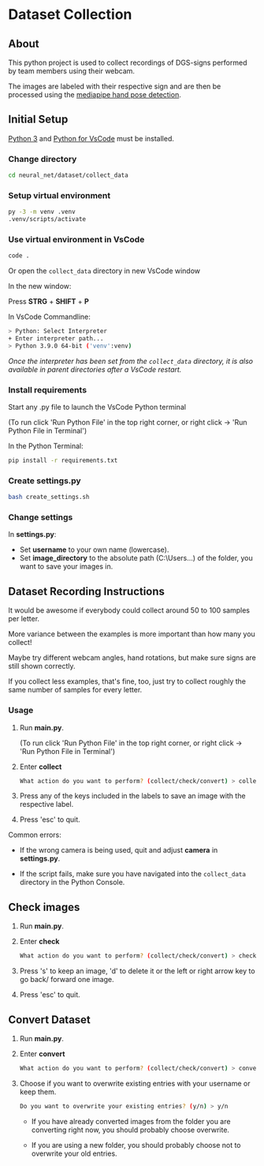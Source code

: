 # Dataset Collection

## About

This python project is used to collect recordings of DGS-signs performed by team members using their webcam.

The images are labeled with their respective sign and are then be processed using the [mediapipe hand pose detection](https://google.github.io/mediapipe/solutions/hands.html).

## Initial Setup

[Python 3](https://www.python.org/downloads/) and [Python for VsCode](https://marketplace.visualstudio.com/items?itemName=ms-python.python) must be installed.

### Change directory

```bash
cd neural_net/dataset/collect_data
```

### Setup virtual environment

```bash
py -3 -m venv .venv
.venv/scripts/activate
```

### Use virtual environment in VsCode

```bash
code .
```

Or open the `collect_data` directory in new VsCode window

In the new window:

Press **STRG** + **SHIFT** + **P**

In VsCode Commandline:

```bash
> Python: Select Interpreter
+ Enter interpreter path...
> Python 3.9.0 64-bit ('venv':venv)
```

*Once the interpreter has been set from the `collect_data` directory, it is also available in parent directories after a VsCode restart.*

### Install requirements

Start any .py file to launch the VsCode Python terminal

(To run click 'Run Python File' in the top right corner, or right click -> 'Run Python File in Terminal')

In the Python Terminal:

```bash
pip install -r requirements.txt
```

### Create settings.py

```bash
bash create_settings.sh
```

### Change settings

In **settings.py**:

- Set **username** to your own name (lowercase).
- Set **image_directory** to the absolute path (C:\Users\...) of the folder, you want to save your images in.

## Dataset Recording Instructions

It would be awesome if everybody could collect around 50 to 100 samples per letter.

More variance between the examples is more important than how many you collect!

Maybe try different webcam angles, hand rotations, but make sure signs are still shown correctly.

If you collect less examples, that's fine, too, just try to collect roughly the same number of samples for every letter.

### Usage

1. Run **main.py**.

    (To run click 'Run Python File' in the top right corner, or right click -> 'Run Python File in Terminal')

2. Enter **collect**

    ```bash
    What action do you want to perform? (collect/check/convert) > collect
    ```

3. Press any of the keys included in the labels to save an image with the respective label.

4. Press 'esc' to quit.

Common errors:

- If the wrong camera is being used, quit and adjust **camera** in **settings.py**.

- If the script fails, make sure you have navigated into the `collect_data` directory in the Python Console.

## Check images

1. Run **main.py**.

2. Enter **check**

    ```bash
    What action do you want to perform? (collect/check/convert) > check
    ```

3. Press 's' to keep an image, 'd' to delete it or the left or right arrow key to go back/ forward one image.

4. Press 'esc' to quit.

## Convert Dataset

1. Run **main.py**.

2. Enter **convert**

    ```bash
    What action do you want to perform? (collect/check/convert) > convert
    ```

3. Choose if you want to overwrite existing entries with your username or keep them.

    ```bash
    Do you want to overwrite your existing entries? (y/n) > y/n
    ```

    - If you have already converted images from the folder you are converting right now, you should probably choose overwrite.

    - If you are using a new folder, you should probably choose not to overwrite your old entries.
